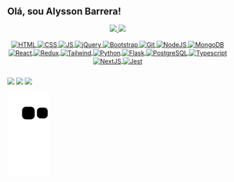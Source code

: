 ## Olá, sou Alysson Barrera!

<div align="center">
  <a href="https://github.com/alyssonbarrera" />
  <img height="160em" src="https://github-readme-stats.vercel.app/api?username=alyssonbarrera&show_icons=true&theme=dark&include_all_commits=true&count_private=true"/>
  <img height="160em" src="https://github-readme-stats.vercel.app/api/top-langs/?username=alyssonbarrera&layout=compact&langs_count=7&theme=dark" />
</div>
<div align="center" style="display: inline_block"><br>
  <img align="center" alt="HTML" height="40" src="https://xesque.rocketseat.dev/platform/tech/html5.svg" />
  <img align="center" alt="CSS" height="40" src="https://xesque.rocketseat.dev/platform/tech/css3.svg" />
  <img align="center" alt="JS" height="40" src="https://xesque.rocketseat.dev/platform/tech/javascript.svg" />
  <img align="center" alt="jQuery" height="40" src="https://xesque.rocketseat.dev/platform/tech/jquery.svg" />
  <img align="center" alt="Bootstrap" height="40" src="https://xesque.rocketseat.dev/platform/tech/bootstrap.svg" />
  <img align="center" alt="Git" height="40" src="https://xesque.rocketseat.dev/platform/tech/git.svg" />
  <img align="center" alt="NodeJS" height="40" src="https://xesque.rocketseat.dev/platform/tech/node.svg" />
  <img align="center" alt="MongoDB" height="40" src="https://xesque.rocketseat.dev/platform/tech/mongodb.svg" />
  <img align="center" alt="React" height="40" src="https://xesque.rocketseat.dev/platform/tech/reactjs.svg" />
  <img align="center" alt="Redux" height="40" src="https://xesque.rocketseat.dev/platform/tech/redux.svg" />
  <img align="center" alt="Tailwind" height="40" src="https://xesque.rocketseat.dev/platform/tech/tailwind.svg" />
  <img align="center" alt="Python" height="40" src="https://xesque.rocketseat.dev/platform/tech/python.svg" />
  <img align="center" alt="Flask" height="40"" src="https://xesque.rocketseat.dev/platform/tech/flask.svg" />
  <img align="center" alt="PostgreSQL" height="40" src="https://xesque.rocketseat.dev/platform/tech/postgresql.svg" />
  <img align="center" alt="Typescript" height="40" src="https://xesque.rocketseat.dev/platform/tech/typescript.svg" />
  <img align="center" alt="NextJS" height="40" src="https://xesque.rocketseat.dev/platform/tech/nextjs.svg" />
  <img align="center" alt="Jest" height="40" src="https://xesque.rocketseat.dev/platform/tech/jest.svg" />
  
</div>
  
  ##
 
<div> 

  <a href="https://www.linkedin.com/in/alysson-barrera/" target="_blank"><img src="https://img.shields.io/badge/-LinkedIn-%230077B5?style=for-the-badge&logo=linkedin&logoColor=white" target="_blank"></a>
  <a href = "mailto:alyssonbarrera.s@gmail.com"><img src="https://img.shields.io/badge/-Gmail-%23333?style=for-the-badge&logo=gmail&logoColor=white" target="_blank"></a> 
  <a href="https://www.instagram.com/alyssonbarrera/" target="_blank"><img src="https://img.shields.io/badge/-Instagram-%23E4405F?style=for-the-badge&logo=instagram&logoColor=white" target="_blank"></a>
 
  ![Snake animation](https://github.com/alyssonbarrera/alyssonbarrera/blob/output/github-contribution-grid-snake.svg)
 
</div>
